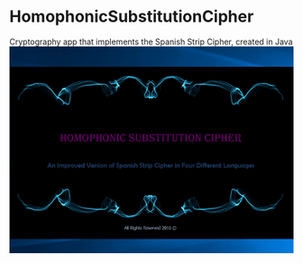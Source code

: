 # HomophonicSubstitutionCipher


Cryptography app that implements the Spanish Strip Cipher, created in Java
![Alt Text](https://github.com/John-Almardeny/HomophonicSubstitutionCipher/blob/master/SSC.gif?raw=true)
